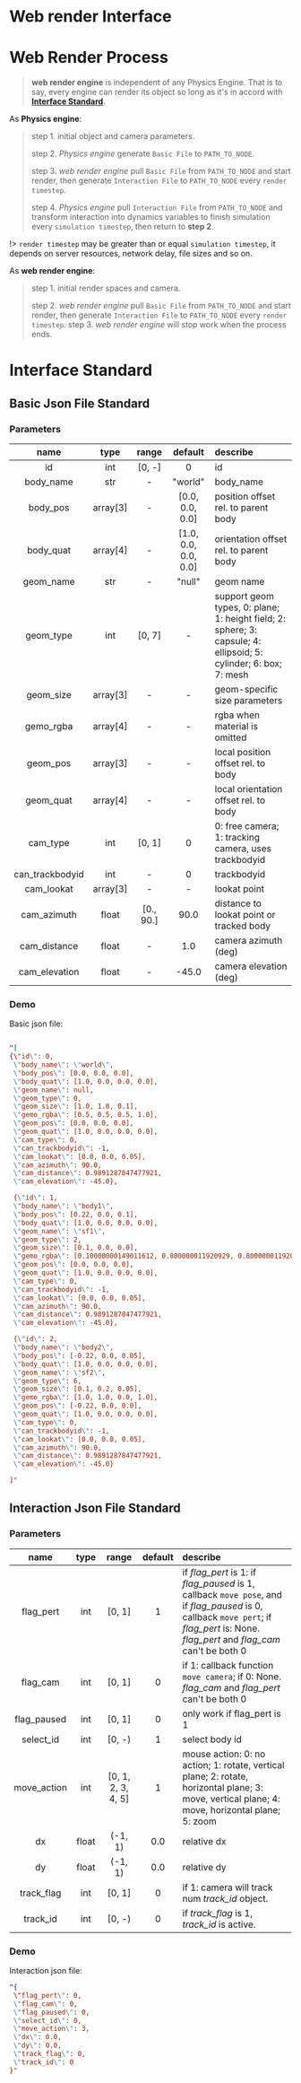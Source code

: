 # Web render Interface



# Web Render Process

> **web render engine** is independent of any Physics Engine. That is to say, every engine can render its object so long as it's in accord with [**Interface Standard**](document/webinterface?id=interface-standard).


As **Physics engine**:

>    step 1. initial object and camera parameters.
> 
>    step 2. *Physics engine* generate `Basic File` to `PATH_TO_NODE`.
> 
>    step 3. *web render engine* pull `Basic File` from `PATH_TO_NODE` and start render, then generate `Interaction File` to `PATH_TO_NODE` every `render timestep`.
> 
>    step 4. *Physics engine* pull `Interaction File` from `PATH_TO_NODE` and transform interaction into dynamics variables to finish simulation  every `simulation timestep`, then return to **step 2**. 

!> `render timestep` may be greater than or equal `simulation timestep`, it depends on server resources, network delay, file sizes and so on.

As **web render engine**:

>    step 1. initial render spaces and camera.
> 
>    step 2. *web render engine* pull `Basic File` from `PATH_TO_NODE` and start render, then generate `Interaction File` to `PATH_TO_NODE` every `render timestep`.
>    step 3. *web render engine* will stop work when the process ends. 



# Interface Standard

## Basic Json File Standard

### Parameters

| name            | type   | range    | default            | describe |
|:-------:        | :---:  | :-------:| :------:           |:------- |
| id              |  int   |  [0, -]  |    0               |  id |
| body_name       |  str   |    -     | "world"            |  body_name |
| body_pos        |array[3]|    -     |[0.0, 0.0, 0.0]     |  position offset rel. to parent body |
| body_quat       |array[4]|    -     |[1.0, 0.0, 0.0, 0.0]|  orientation offset rel. to parent body | 
| geom_name       |  str   |    -     |  "null"            |  geom name |
| geom_type       |  int   |  [0, 7]  |    -               |  support geom types, 0: plane; 1: height field; 2: sphere; 3: capsule; 4: ellipsoid; 5: cylinder; 6: box; 7: mesh |
| geom_size       |array[3]|    -     |    -               |  geom-specific size parameters |
| gemo_rgba       |array[4]|    -     |    -               |  rgba when material is omitted | 
| geom_pos        |array[3]|    -     |    -               |   local position offset rel. to body |
| geom_quat       |array[4]|    -     |    -               |  local orientation offset rel. to body |               
| cam_type        |  int   |  [0, 1]  |    0               |  0: free camera; 1: tracking camera, uses trackbodyid |  
| can_trackbodyid |  int   |    -     |    0               |  trackbodyid | 
| cam_lookat      |array[3]|    -     |    -               |  lookat point |
| cam_azimuth     | float  | [0., 90.]|   90.0             |  distance to lookat point or tracked body |
| cam_distance    | float  |    -     |    1.0             |  camera azimuth (deg) |
| cam_elevation   | float  |    -     |  -45.0             |  camera elevation (deg) |
          



### Demo

Basic json file:

```json

"[
{\"id\": 0,
 \"body_name\": \"world\",
 \"body_pos\": [0.0, 0.0, 0.0],
 \"body_quat\": [1.0, 0.0, 0.0, 0.0],
 \"geom_name\": null,
 \"geom_type\": 0,
 \"geom_size\": [1.0, 1.0, 0.1],
 \"gemo_rgba\": [0.5, 0.5, 0.5, 1.0],
 \"geom_pos\": [0.0, 0.0, 0.0],
 \"geom_quat\": [1.0, 0.0, 0.0, 0.0],
 \"cam_type\": 0,
 \"can_trackbodyid\": -1,
 \"cam_lookat\": [0.0, 0.0, 0.05],
 \"cam_azimuth\": 90.0,
 \"cam_distance\": 0.9891287847477921,
 \"cam_elevation\": -45.0}, 

 {\"id\": 1,
 \"body_name\": \"body1\",
 \"body_pos\": [0.22, 0.0, 0.1],
 \"body_quat\": [1.0, 0.0, 0.0, 0.0],
 \"geom_name\": \"sf1\",
 \"geom_type\": 2,
 \"geom_size\": [0.1, 0.0, 0.0],
 \"gemo_rgba\": [0.10000000149011612, 0.800000011920929, 0.800000011920929, 1.0],
 \"geom_pos\": [0.0, 0.0, 0.0],
 \"geom_quat\": [1.0, 0.0, 0.0, 0.0],
 \"cam_type\": 0,
 \"can_trackbodyid\": -1,
 \"cam_lookat\": [0.0, 0.0, 0.05],
 \"cam_azimuth\": 90.0,
 \"cam_distance\": 0.9891287847477921,
 \"cam_elevation\": -45.0}, 

 {\"id\": 2,
 \"body_name\": \"body2\",
 \"body_pos\": [-0.22, 0.0, 0.05],
 \"body_quat\": [1.0, 0.0, 0.0, 0.0],
 \"geom_name\": \"sf2\",
 \"geom_type\": 6,
 \"geom_size\": [0.1, 0.2, 0.05],
 \"gemo_rgba\": [1.0, 1.0, 0.0, 1.0],
 \"geom_pos\": [-0.22, 0.0, 0.0],
 \"geom_quat\": [1.0, 0.0, 0.0, 0.0],
 \"cam_type\": 0,
 \"can_trackbodyid\": -1,
 \"cam_lookat\": [0.0, 0.0, 0.05],
 \"cam_azimuth\": 90.0,
 \"cam_distance\": 0.9891287847477921,
 \"cam_elevation\": -45.0}

]"

```


## Interaction Json File Standard

### Parameters


| name       | type | range | default | describe |
|:-------:   | :-------:| :-------: | :-------:  |:------- |
| flag_pert  | int |  [0, 1] |   1     | if *flag_pert* is 1: if *flag_paused* is 1, callback `move pose`, and if *flag_paused* is 0, callback `move pert`; if *flag_pert* is: None. *flag_pert* and *flag_cam* can't be both 0|
| flag_cam   | int |  [0, 1] |   0     | if 1: callback function `move camera`; if 0: None. *flag_cam* and *flag_pert* can't be both 0|
| flag_paused| int |  [0, 1] |   0     | only work if flag_pert is 1 |
| select_id  | int |  [0, -) |  1     | select body id | 
| move_action| int | [0, 1, 2, 3, 4, 5] | 1 | mouse action:  0: no action; 1: rotate, vertical plane; 2: rotate, horizontal plane; 3: move, vertical plane; 4: move, horizontal plane; 5: zoom |
| dx         | float| (-1, 1) |    0.0  |   relative dx |
| dy         | float| (-1, 1) |    0.0  |   relative dy |
| track_flag | int  | [0, 1] | 0 | if 1: camera will track num *track_id* object.|
| track_id   | int  | [0, -) |  0   | if *track_flag* is 1, *track_id* is active.|


### Demo

Interaction json file:

```json
"{
 \"flag_pert\": 0,
 \"flag_cam\": 0,
 \"flag_paused\": 0,
 \"select_id\": 0,
 \"move_action\": 3,
 \"dx\": 0.0,
 \"dy\": 0.0,
 \"track_flag\": 0,
 \"track_id\": 0
}"
```